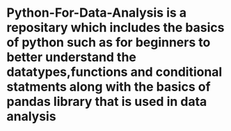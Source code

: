# Python-For-Data-Analysis is a repositary which includes the basics of python such as for beginners to better understand the datatypes,functions and conditional statments along with the basics of pandas library that is used in data analysis
